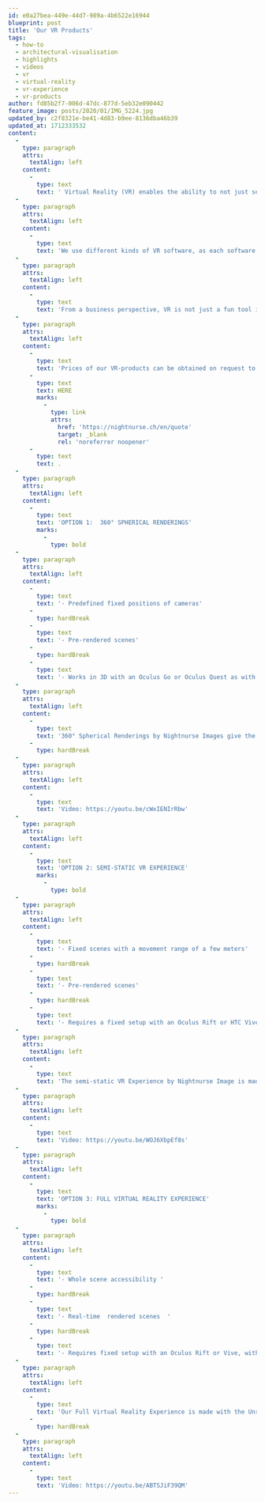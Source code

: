 ```yaml
---
id: e0a27bea-449e-44d7-989a-4b6522e16944
blueprint: post
title: 'Our VR Products'
tags:
  - how-to
  - architectural-visualisation
  - highlights
  - videos
  - vr
  - virtual-reality
  - vr-experience
  - vr-products
author: fd85b2f7-006d-47dc-877d-5eb32e090442
feature_image: posts/2020/01/IMG_5224.jpg
updated_by: c2f8321e-be41-4d83-b9ee-8136dba46b39
updated_at: 1712333532
content:
  -
    type: paragraph
    attrs:
      textAlign: left
    content:
      -
        type: text
        text: ' Virtual Reality (VR) enables the ability to not just see, but fully emerge and experience a space that has not been build yet which can be used as a very strong and impressive sales tool. Nightnurse Images has different VR-offers that cater to different client needs. Here is all you need to know about our VR-products.'
  -
    type: paragraph
    attrs:
      textAlign: left
    content:
      -
        type: text
        text: 'We use different kinds of VR software, as each software has different unique possibilities that enable us to tailor fascinating VR-experiences for all needs. Currently, our VR-products are divided into three categories, which are 360° static 3D experiences, semi-static VR experiences and the full Virtual Reality experience.'
  -
    type: paragraph
    attrs:
      textAlign: left
    content:
      -
        type: text
        text: 'From a business perspective, VR is not just a fun tool it has proven to make viewers spend more time looking and exploring, than on a still image.'
  -
    type: paragraph
    attrs:
      textAlign: left
    content:
      -
        type: text
        text: 'Prices of our VR-products can be obtained on request to beeper@nightnurse.ch or get an offer by clicking '
      -
        type: text
        text: HERE
        marks:
          -
            type: link
            attrs:
              href: 'https://nightnurse.ch/en/quote'
              target: _blank
              rel: 'noreferrer noopener'
      -
        type: text
        text: .
  -
    type: paragraph
    attrs:
      textAlign: left
    content:
      -
        type: text
        text: 'OPTION 1:  360° SPHERICAL RENDERINGS'
        marks:
          -
            type: bold
  -
    type: paragraph
    attrs:
      textAlign: left
    content:
      -
        type: text
        text: '- Predefined fixed positions of cameras'
      -
        type: hardBreak
      -
        type: text
        text: '- Pre-rendered scenes'
      -
        type: hardBreak
      -
        type: text
        text: '- Works in 3D with an Oculus Go or Oculus Quest as with Google Cardboard (mobile phone) and on a PC in a web browser, the latter will not be a stereo experience.'
  -
    type: paragraph
    attrs:
      textAlign: left
    content:
      -
        type: text
        text: '360° Spherical Renderings by Nightnurse Images give the viewer the opportunity to take a look around a rendered space from predefined points in the same quality as our high-end images. The visualizations are suitable for the full range of means of presentation - embedding in websites for marketing projects is probably the most common use case.'
      -
        type: hardBreak
  -
    type: paragraph
    attrs:
      textAlign: left
    content:
      -
        type: text
        text: 'Video: https://youtu.be/cWxIENIrRbw'
  -
    type: paragraph
    attrs:
      textAlign: left
    content:
      -
        type: text
        text: 'OPTION 2: SEMI-STATIC VR EXPERIENCE'
        marks:
          -
            type: bold
  -
    type: paragraph
    attrs:
      textAlign: left
    content:
      -
        type: text
        text: '- Fixed scenes with a movement range of a few meters'
      -
        type: hardBreak
      -
        type: text
        text: '- Pre-rendered scenes'
      -
        type: hardBreak
      -
        type: text
        text: '- Requires a fixed setup with an Oculus Rift or HTC Vive. It also works on a strong laptop.'
  -
    type: paragraph
    attrs:
      textAlign: left
    content:
      -
        type: text
        text: 'The semi-static VR Experience by Nightnurse Image is made with the PresenZ software. Allowing us to render photorealistic, stereographic, digital scenes, enabling real freedom of movement, 3D-sound and, to take matters over the top, with animated objects.'
  -
    type: paragraph
    attrs:
      textAlign: left
    content:
      -
        type: text
        text: 'Video: https://youtu.be/WOJ6XbpEf8s'
  -
    type: paragraph
    attrs:
      textAlign: left
    content:
      -
        type: text
        text: 'OPTION 3: FULL VIRTUAL REALITY EXPERIENCE'
        marks:
          -
            type: bold
  -
    type: paragraph
    attrs:
      textAlign: left
    content:
      -
        type: text
        text: '- Whole scene accessibility '
      -
        type: hardBreak
      -
        type: text
        text: '- Real-time  rendered scenes  '
      -
        type: hardBreak
      -
        type: text
        text: '- Requires fixed setup with an Oculus Rift or Vive, with a high-end gaming PC'
  -
    type: paragraph
    attrs:
      textAlign: left
    content:
      -
        type: text
        text: 'Our Full Virtual Reality Experience is made with the Unreal game engine, similar to TwinMotion. The experience ranges from "simple" real-time animated spaces, to design configurations, that allow users to configure and experience the apartment of their dreams with materials and surfaces all the way down to furniture in real-time. '
      -
        type: hardBreak
  -
    type: paragraph
    attrs:
      textAlign: left
    content:
      -
        type: text
        text: 'Video: https://youtu.be/ABTSJiF39QM'
---
```

